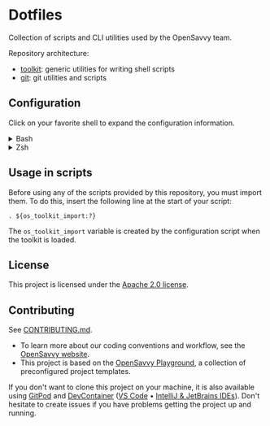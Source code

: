 # Dotfiles

Collection of scripts and CLI utilities used by the OpenSavvy team.

Repository architecture:
- [toolkit](toolkit/README.md): generic utilities for writing shell scripts
- [git](git/README.md): git utilities and scripts

## Configuration

Click on your favorite shell to expand the configuration information.

<details>
<summary>Bash</summary>

```shell
# Add to your ~/.bashrc
source path_to_dotfiles/os_configure.bash
```

</details>
<details>
<summary>Zsh</summary>

```shell
# Add to your ~/.zshrc
source path_to_dotfiles/os_configure.zsh
```

</details>

## Usage in scripts

Before using any of the scripts provided by this repository, you must import them.
To do this, insert the following line at the start of your script:

```shell
. ${os_toolkit_import:?}
```

The `os_toolkit_import` variable is created by the configuration script when the toolkit is loaded.

## License

This project is licensed under the [Apache 2.0 license](LICENSE).

## Contributing

See [CONTRIBUTING.md](CONTRIBUTING.md).
- To learn more about our coding conventions and workflow, see the [OpenSavvy website](https://opensavvy.dev/open-source/index.html).
- This project is based on the [OpenSavvy Playground](docs/playground/README.md), a collection of preconfigured project templates.

If you don't want to clone this project on your machine, it is also available using [GitPod](https://www.gitpod.io/) and [DevContainer](https://containers.dev/) ([VS Code](https://code.visualstudio.com/docs/devcontainers/containers) • [IntelliJ & JetBrains IDEs](https://www.jetbrains.com/help/idea/connect-to-devcontainer.html)). Don't hesitate to create issues if you have problems getting the project up and running.
